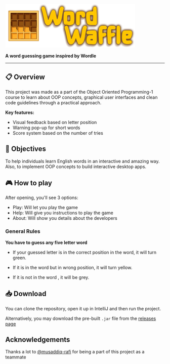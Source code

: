 ![title](./src/main/java/resources/title.png)

**A word guessing game inspired by Wordle**

---
## 📋 Overview

This project was made as a part of the
Object Oriented Programming-1 course to learn about OOP concepts,
graphical user interfaces and clean code guidelines through a practical approach.

**Key features:**

- Visual feedback based on letter position
- Warning pop-up for short words
- Score system based on the number of tries

## 🎯 Objectives
To help individuals learn English words in an interactive and amazing way.
Also, to implement OOP concepts to build interactive desktop apps.

## 🎮 How to play
After opening, you'll see 3 options:


- Play: Will let you play the game
- Help: Will give you instructions to play the game
- About: Will show you details about the developers

### General Rules

**You have to guess any five letter word**

- If your guessed letter is in the correct position in the word, it will turn green.

- If it is in the word but in wrong position, it will turn yellow.

- If it is not in the word , it will be grey.


## 📥 Download

You can clone the repository, open it up in IntelliJ and then run the project.

Alternatively, you may download the pre-built `.jar` file from the [releases page](https://github.com/SillyCatto/word_waffle/releases)


## Acknowledgements

Thanks a lot to [@musaddiq-rafi](https://github.com/musaddiq-rafi) for being a part of this project as a teammate